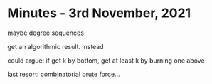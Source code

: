 # Minutes - 3rd November, 2021

maybe degree sequences

get an algorithmic result. instead

could argue: if get k by bottom, get at least k by burning one above

last resort: combinatorial brute force...

